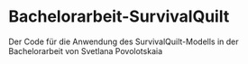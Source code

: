 # Bachelorarbeit-SurvivalQuilt
Der Code für die Anwendung des SurvivalQuilt-Modells in der Bachelorarbeit von Svetlana Povolotskaia
